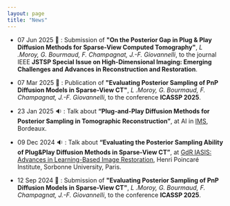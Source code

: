```yaml
---
layout: page
title: "News"
---
```


- 07 Jun 2025 📝 : Submission of **"On the Posterior Gap in Plug & Play Diffusion Methods for Sparse-View Computed Tomography"**, *L .Moroy, G. Bourmaud, F. Champagnat, J.-F. Giovannelli*, to the journal IEEE **JSTSP Special Issue on High-Dimensional Imaging: Emerging Challenges and Advances in Reconstruction and Restoration**.

- 07 Mar 2025 📝 : Publication of **"Evaluating Posterior Sampling of PnP Diffusion Models in Sparse-View CT"**, *L .Moroy, G. Bourmaud, F. Champagnat, J.-F. Giovannelli*, to the conference **ICASSP 2025**.

- 23 Jan 2025 🔉 : Talk about **“Plug-and-Play Diffusion Methods for Posterior Sampling in Tomographic Reconstruction”**, at AI in <a href="https://www.ims-bordeaux.fr/">IMS</a>, Bordeaux.

- 09 Dec 2024 🔉 : Talk about **“Evaluating the Posterior Sampling Ability of Plug&Play Diffusion Methods in Sparse-View CT”**, at <a href="https://gdr-iasis.cnrs.fr/reunion/529/">GdR IASIS: Advances in Learning-Based Image Restoration</a>, Henri Poincaré Institute, Sorbonne University, Paris.

- 12 Sep 2024 📝 : Submission of **"Evaluating Posterior Sampling of PnP Diffusion Models in Sparse-View CT"**, *L .Moroy, G. Bourmaud, F. Champagnat, J.-F. Giovannelli*, to the conference **ICASSP 2025**.
